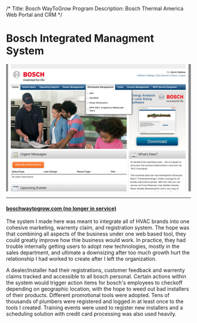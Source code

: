/*
Title: Bosch WayToGrow Program
Description: Bosch Thermal America Web Portal and CRM
*/

# Bosch Integrated Managment System

<div>
	<img class="img-responsive img-rounded" src="/files/bosch.png" />
</div>

***

<div>
	<h4 class="content"><a href="http://boschwaytogrow.com" >boschwaytogrow.com (no longer in service)</a></h4>
</div>

The system I made here was meant to integrate all of HVAC brands into one cohesive marketing,
warrenty claim, and registration system. The hope was that combining all aspects of the business under one 
web based tool, they could greatly improve how thie business would work. In practice, they had trouble internally
getting users to adopt new technologies, mostly in the sales department, and ultimate a downsizing after too much growth hurt the relationship I had worked
to create after I left the organization.

A dealer/installer had their registrations, customer feedback and warrenty claims tracked and accessible to all bosch personal.
Certain actions within the system would trigger action items for bosch's employees to checkoff depending on geographic location, 
with the hope to weed out bad installers of their products. Different promotional tools were adopted. Tens of thousands of plumbers
were registered and logged in at least once to the tools I created. Training events were used to register new installers and a 
scheduling solution with credit card processing was also used heavily. 

